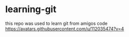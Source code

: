 # learning-git
this repo was used to learn git from amigos code
https://avatars.githubusercontent.com/u/112035474?v=4
